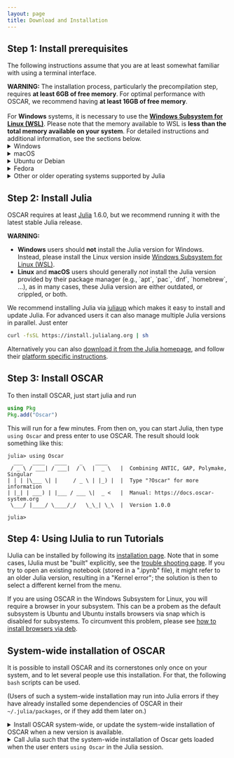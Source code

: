 ```yaml
---
layout: page
title: Download and Installation
---
```


## Step 1: Install prerequisites

The following instructions assume that you are at least somewhat familiar with using a
terminal interface.

<div class="message">
  <strong>WARNING:</strong>
  The installation process, particularly the precompilation step, requires 
  <strong>at least 6GB of free memory</strong>. For optimal performance with OSCAR, we recommend having <strong>at least 16GB of free memory</strong>.
<br>
<br>
  For <strong>Windows</strong> systems, it is necessary to use the 
  <a href="https://learn.microsoft.com/en-us/windows/wsl"><strong>Windows Subsystem for Linux (WSL)</strong></a>. Please note that the memory available 
  to WSL is <strong>less than the total memory available on your system</strong>. 
  For detailed instructions and additional information, see the sections below.
</div>
<div class="clickdesc">

<details>
<summary>
Windows
</summary>
Please install <a href="https://learn.microsoft.com/en-us/windows/wsl">Windows Subsystem for Linux (WSL)</a> following the <a href="https://learn.microsoft.com/en-us/windows/wsl/install">official instructions</a>. You should now have an App "Ubuntu" in your start menu (run "explorer.exe ." in the Ubuntu terminal to open the current folder in the Windows File Explorer). You can now follow the prerequisites installation instructions for <em><a href="#install-ubuntu">Ubuntu</a></em> below.
<br>
<br>
Ensure that your WSL subsystem has <strong>at least 6GB of free memory</strong> available for the installation process, particularly during the precompilation step. For optimal performance with OSCAR, we recommend having <strong>at least 16GB of free memory</strong>.
<br>
<br>
Keep in mind that the memory available to WSL is <strong>less than the total memory available on your system</strong>.
<br>
<br>
Please consult the <a href="https://learn.microsoft.com/en-us/windows/wsl/wsl-config#main-wsl-settings">official instructions</a> to learn how to adjust the memory of your WSL. Additionally, the <i>.wslconfig</i> sample file <a href="https://learn.microsoft.com/en-us/windows/wsl/wsl-config#example-wslconfig-file">here</a>
demonstrates some of the configuration options available.
</details>

<details>
<summary>
macOS
</summary>
If you are using macOS 10.12 or newer, you need to install the Xcode command
line tools, as explained in the following instructions.
<ol>
<li>Launch a Terminal and copy and paste the command <code>xcode-select --install</code>, then press enter.</li>
<li>A window will appear asking you: <q>The xcode-select command requires
the command line developer tools. Would you like to install the tools
now?</q>. Confirm this by clicking <q>Install</q>.</li>
<li>Wait for this to complete; it needs to download about 130 MB of data.</li>
<li>You can verify that everything worked verifying the
<code>/Library/Developer/CommandLineTools/usr/bin/</code> exists and
contains executables such as <code>clang</code> and <code>clang++</code>,
the C and C++ compiler.</li>
</ol>
</details>

<details id="install-ubuntu">
<summary>
Ubuntu or Debian
</summary>
If you are using Ubuntu 18.04 "Bionic" or newer, or Debian 10 "Buster" or newer, proceed as follows:
Enter these commands into a terminal (this will prompt for your password
and requires that you have permissions to administer your computer).
{% highlight bash %}
sudo apt update
sudo apt install build-essential
{% endhighlight %}
</details>

<details>
<summary>
Fedora
</summary>
If you are using Fedora 28 or newer,
enter the following commands into a terminal (this will prompt for your password
and requires that you have permissions to administer your computer).
{% highlight bash %}
sudo dnf install gcc-c++ make
{% endhighlight %}
</details>

<details>
<summary>
Other or older operating systems supported by Julia
</summary>
We do not provided official support for other such systems at this time. But
if you wish to try anyway, you will need to install at least GNU make, and a
fairly recent C++ compiler supporting the C++17 standard.
Suitable compilers include
<ul>
<li>GNU C/C++ compiler (gcc) version 7 or newer,</li>
<li>Clang C/C++ compiler version 5 or newer,</li>
<li>Intel C/C++ Compiler (icc) version 19.0 or newer.</li>
</ul>
</details>

</div>

## Step 2: Install Julia

OSCAR requires at least [Julia](https://julialang.org) 1.6.0, but we recommend running it with the latest stable Julia release.

<div class="message">
   <strong>WARNING:</strong>
   <ul>
   <li>
   <strong>Windows</strong> users should <strong>not</strong> install the Julia version for Windows.
   Instead, please install the Linux version inside <a href="https://learn.microsoft.com/en-us/windows/wsl">Windows Subsystem for Linux (WSL)</a>.
   </li>
   <li>
   <strong>Linux</strong> and <strong>macOS</strong> users should generally <em>not</em> install the Julia version
   provided by their package manager (e.g., `apt`, `pac`, `dnf`, `homebrew`, ...), as in many cases,
   these Julia version are either outdated, or crippled, or both.
   </li>
   </ul>
</div>


We recommend installing Julia via [juliaup](https://github.com/JuliaLang/juliaup)
which makes it  easy to install and update Julia. For advanced users it can also
manage multiple Julia versions in parallel. Just enter
```sh
curl -fsSL https://install.julialang.org | sh
```

Alternatively you can also [download it from the Julia homepage](https://julialang.org/downloads/),
and follow their [platform specific instructions](https://julialang.org/downloads/platform/).


## Step 3: Install OSCAR

To then install OSCAR, just start julia and run

```julia
using Pkg
Pkg.add("Oscar")
```

This will run for a few minutes. From then on, you can start Julia, then type `using Oscar`
and press enter to use OSCAR. The result should look something like this:

```console?lang=julia
julia> using Oscar
  ___   ____   ____    _    ____
 / _ \ / ___| / ___|  / \  |  _ \   |  Combining ANTIC, GAP, Polymake, Singular
| | | |\___ \| |     / _ \ | |_) |  |  Type "?Oscar" for more information
| |_| | ___) | |___ / ___ \|  _ <   |  Manual: https://docs.oscar-system.org
 \___/ |____/ \____/_/   \_\_| \_\  |  Version 1.0.0

julia>
```

## Step 4: Using IJulia to run Tutorials

IJulia can be installed by following its
[installation page](https://julialang.github.io/IJulia.jl/stable/manual/installation/).
Note that in some cases, IJulia must be "built" explicitly, see
the [trouble shooting page](https://julialang.github.io/IJulia.jl/stable/manual/troubleshooting/).
If you try to open an existing notebook (stored in a ".ipynb" file), it might refer to an
older Julia version, resulting in a "Kernel error"; the solution is then to select
a different kernel from the menu.

If you are using OSCAR in the Windows Subsystem for Linux, you will require a browser 
in your subsystem. This can be a probem as the default subsystem is Ubuntu and Ubuntu 
installs browsers via snap which is disabled for subsystems. To circumvent this problem, 
please see [how to install browsers via deb](https://www.omgubuntu.co.uk/2022/04/how-to-install-firefox-deb-apt-ubuntu-22-04).


## System-wide installation of OSCAR

It is possible to install OSCAR and its cornerstones only once on your system,
and to let several people use this installation.
For that, the following `bash` scripts can be used.

(Users of such a system-wide installation may run into Julia errors
if they have already installed some dependencies of OSCAR in their
<code>~/.julia/packages</code>, or if they <C>add</C> them later on.)

<div class="clickdesc">

<details>
<summary>
Install OSCAR system-wide,
or update the system-wide installation of OSCAR when a new version is available.
</summary>
Enter the following commands into a file (for example <code>oscar_systemwide_install</code>),
adjust the paths for the variables <code>julia_for_oscar</code> and <code>central_depot</code>,
and then run the script in a terminal (with administrator rights).
{% highlight bash %}
#!/bin/bash

# Specify the intended version of Julia.
julia_for_oscar=/users/oscar/julia-1.8.5/bin/julia

# Specify the intended location of the central Oscar installation.
central_depot=/users/oscar/JULIA_DEPOT

# We will store the necessary artifacts in the
# "architecture dependent location" in Julia's default DEPOT_PATH.
# First determine this path and create the directory if necessary.
# (Here we asume that `DEPOT_PATH[2]` is the architecture-specific
# shared system directory, as documented for the default value of
# `DEPOT_PATH`.)
system_depot=$(${julia_for_oscar} --startup-file=no -e 'println(DEPOT_PATH[2])')
mkdir -p "${system_depot}/artifacts"

# Set the Julia variables that control the location of packages.
# (Do not admit the current user's own depot path.)
export JULIA_DEPOT_PATH=${central_depot}:${system_depot}

# Clean the environment, such that the already centrally installed packages
# get replaced by newer versions if necessary.
# (This is safer than calling `Pkg.update()` in Julia.)
# Then let Julia install and precompile the packages.
${julia_for_oscar} --project=@v#.#-oscar -e 'using Pkg, Artifacts; \
rm("'${central_depot}'/environments/v" * join(split(string(VERSION), ".")[1:2], ".") * "/Project.toml", force=true)
Artifacts.with_artifacts_directory("'${system_depot}'/artifacts") do; \
Pkg.add("Oscar"); \
Pkg.add("GAP"); \
Pkg.add("Nemo"); \
Pkg.add("Hecke"); \
Pkg.add("Singular"); \
Pkg.add("Polymake"); \
Pkg.add("AbstractAlgebra"); \
Pkg.instantiate(); \
end; \
exit();'
{% endhighlight %}
</details>

<details>
<summary>
Call Julia such that the system-wide installation of Oscar gets loaded
when the user enters <code>using Oscar</code> in the Julia session.
</summary>
Enter the following commands into a file (for example <code>julia_with_oscar</code>),
adjust the paths for the variables <code>julia_for_oscar</code> and <code>central_depot</code>,
and then run the script in a terminal (not with administrator rights).
{% highlight bash %}
#!/bin/bash

# Specify the intended version of Julia.
julia_for_oscar=/users/oscar/julia-1.8.5/bin/julia

# Specify the intended location of the central Oscar installation.
central_depot=/users/oscar/JULIA_DEPOT

# Admit the path with the central installation.
export JULIA_DEPOT_PATH=:${central_depot}
export JULIA_LOAD_PATH=":@v#.#-oscar"

# Call Julia.
${julia_for_oscar} $*
{% endhighlight %}
</details>

</div>
